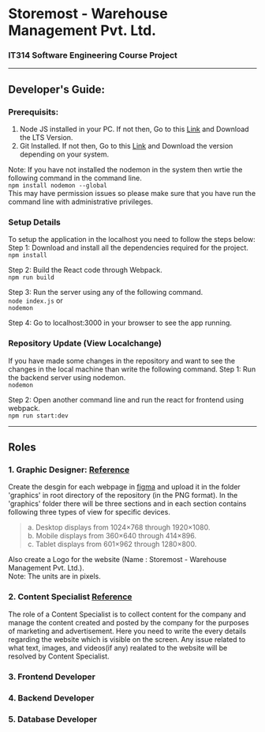 # Storemost - Warehouse Management Pvt. Ltd.
### IT314 Software Engineering Course Project

---
## Developer's Guide:

### Prerequisits: 
1. Node JS installed in your PC. If not then, Go to this [Link](https://nodejs.org/en/) and Download the LTS Version.
2. Git Installed. If not then, Go to this [Link](https://git-scm.com/) and Download the version depending on your system.

Note: If you have not installed the nodemon in the system then wrtie the following command in the command line.  
`npm install nodemon --global`  
This may have permission issues so please make sure that you have run the command line with administrative privileges.


### Setup Details
To setup the application in the localhost you need to follow the steps below:  
Step 1: Download and install all the dependencies required for the project.  
`npm install`

Step 2: Build the React code through Webpack.  
`npm run build`

Step 3: Run the server using any of the following command.  
`node index.js` or   
`nodemon`

Step 4: Go to localhost:3000 in your browser to see the app running.

### Repository Update (View Localchange)

If you have made some changes in the repository and want to see the changes in the local machine than write the following command.
Step 1: Run the backend server using nodemon.  
`nodemon`  

Step 2: Open another command line and run the react for frontend using webpack.  
`npm run start:dev`  


---
## Roles 
### 1. Graphic Designer: [Reference](https://www.hobo-web.co.uk/best-screen-size/)  
  Create the desgin for each webpage in [figma](https://www.figma.com/graphic-design-tool/) and upload it in the folder 'graphics' in root directory of the repository (in the PNG format). In the 'graphics' folder there will be three sections and in each section contains following three types of view for specific devices.  
 
  > a. Desktop displays from 1024×768 through 1920×1080.  
  > b. Mobile displays from 360×640 through 414×896.  
  > c. Tablet displays from 601×962 through 1280×800.  
 
 Also create a Logo for the website (Name : Storemost - Warehouse Management Pvt. Ltd.).  
 Note: The units are in pixels.

### 2. Content Specialist [Reference](https://www.zippia.com/content-specialist-jobs/)

The role of a Content Specialist is to collect content for the company and manage the content created and posted by the company for the purposes of marketing and advertisement. Here you need to write the every details regarding the website which is visible on the screen. Any issue related to what text, images, and videos(if any) realated to the website will be resolved by Content Specialist.

### 3. Frontend Developer 
### 4. Backend Developer
### 5. Database Developer
